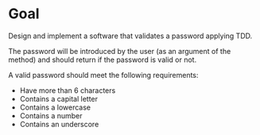 # Goal
Design and implement a software that validates a password applying TDD.

The password will be introduced by the user (as an argument of the method) and should return if the password is valid or not.

A valid password should meet the following requirements:

- Have more than 6 characters
- Contains a capital letter
- Contains a lowercase
- Contains a number
- Contains an underscore